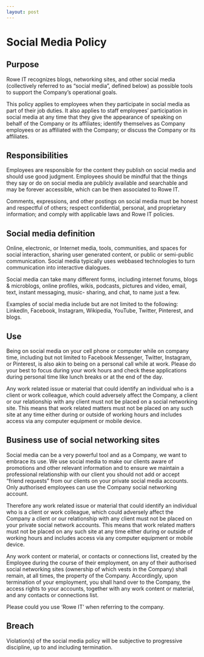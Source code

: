 ```yaml
---
layout: post
---
```


# Social Media Policy

## Purpose

Rowe IT recognizes blogs, networking sites, and other social media (collectively referred to as “social media”, defined below) as possible tools to support the Company’s operational goals.  

This policy applies to employees when they participate in social media as part of their job duties. It also applies to staff employees’ participation in social media at any time that they give the appearance of speaking on behalf of the Company or its affiliates; identify themselves as Company employees or as affiliated with the Company; or discuss the Company or its affiliates. 

## Responsibilities

Employees are responsible for the content they publish on social media and should use good judgment. Employees should be mindful that the things they say or do on social media are publicly available and searchable and may be forever accessible, which can be then associated to Rowe IT. 

Comments, expressions, and other postings on social media must be honest and respectful of others; respect confidential, personal, and proprietary information; and comply with applicable laws and Rowe IT policies. 

## Social media definition 

Online, electronic, or Internet media, tools, communities, and spaces for social interaction, sharing user generated content, or public or semi-public communication. Social media typically uses webbased technologies to turn communication into interactive dialogues. 

Social media can take many different forms, including internet forums, blogs & microblogs, online profiles, wikis, podcasts, pictures and video, email, text, instant messaging, music- sharing, and chat, to name just a few. 

Examples of social media include but are not limited to the following: LinkedIn, Facebook, Instagram, Wikipedia, YouTube, Twitter, Pinterest, and blogs. 

## Use

Being on social media on your cell phone or computer while on company time, including but not limited to Facebook Messenger, Twitter, Instagram, or Pinterest, is also akin to being on a personal call while at work. Please do your best to focus during your work hours and check these applications during personal time like lunch breaks or at the end of the day. 

Any work related issue or material that could identify an individual who is a client or work colleague, which could adversely affect the Company, a client or our relationship with any client must not be placed on a social networking site. This means that work related matters must not be placed on any such site at any time either during or outside of working hours and includes access via any computer equipment or mobile device. 

## Business use of social networking sites 

Social media can be a very powerful tool and as a Company, we want to embrace its use. We use social media to make our clients aware of promotions and other relevant information and to ensure we maintain a professional relationship with our client you should not add or accept “friend requests” from our clients on your private social media accounts. Only authorised employees can use the Company social networking account. 

Therefore any work related issue or material that could identify an individual who is a client or work colleague, which could adversely affect the Company a client or our relationship with any client must not be placed on your private social network accounts. This means that work related matters must not be placed on any such site at any time either during or outside of working hours and includes access via any computer equipment or mobile device. 

Any work content or material, or contacts or connections list, created by the Employee during the course of their employment, on any of their authorised social networking sites (ownership of which vests in the Company) shall remain, at all times, the property of the Company. Accordingly, upon termination of your employment, you shall hand over to the Company, the access rights to your accounts, together with any work content or material, and any contacts or connections list. 

Please could you use ‘Rowe IT’ when referring to the company. 

## Breach

Violation(s) of the social media policy will be subjective to progressive discipline, up to and including termination. 
